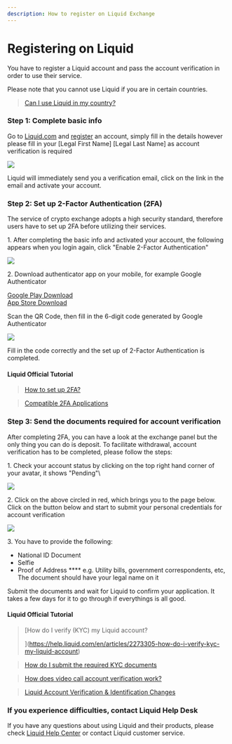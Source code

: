 ```yaml
---
description: How to register on Liquid Exchange
---
```


# Registering on Liquid

You have to register a Liquid account and pass the account verification in order to use their service.

Please note that you cannot use Liquid if you are in certain countries.

> [Can I use Liquid in my country?> ](https://help.liquid.com/en/articles/2272984-can-i-use-liquid-in-my-country)

### &#xD;Step 1: Complete basic info&#xD;

Go to [Liquid.com](https://www.liquid.com) and [register](https://www.liquid.com/sign-up/?affiliate=zlgAOAX564083) an account, simply fill in the details however please fill in your \[Legal First Name] \[Legal Last Name] as account verification is required

![](../../.gitbook/assets/liquid.png)

Liquid will immediately send you a verification email, click on the link in the email and activate your account.

### Step 2: Set up 2-Factor Authentication&#xD; (2FA)

The service of crypto exchange adopts a high security standard, therefore users have to set up 2FA before utilizing their services.

1\. After completing the basic info and activated your account, the following appears when you login again, click "Enable 2-Factor Authentication"

![](../../.gitbook/assets/liquid-security.png)

2\. Download authenticator app on your mobile, for example Google Authenticator

[Google Play Download](https://play.google.com/store/apps/details?id=com.google.android.apps.authenticator2\&hl=zh\_TW)\
[App Store Download](https://apps.apple.com/hk/app/google-authenticator/id388497605)

Scan the QR Code, then fill in the 6-digit code generated by Google Authenticator&#x20;

![](../../.gitbook/assets/liquid-2fa.png)

Fill in the code correctly and the set up of 2-Factor Authentication is completed.

#### Liquid Official Tutorial

> [How to set up 2FA?](https://help.liquid.com/en/articles/4883860-how-to-set-up-2fa)

> [Compatible 2FA Applications> ](https://help.liquid.com/en/articles/5200243-compatible-2fa-applications)

### Step 3: Send the documents required for account verification

After completing 2FA, you can have a look at the exchange panel but the only thing you can do is deposit. To facilitate withdrawal, account verification has to be completed, please follow the steps:

1\. Check your account status by clicking on the top right hand corner of your avatar, it shows "Pending"\


![](../../.gitbook/assets/liquid-account-pending.png)

2\. Click on the above circled in red, which brings you to the page below. Click on the button below and start to submit your personal credentials for account verification

![](../../.gitbook/assets/liquid-account-status.png)

3\. You have to provide the following:

* National ID Document
* Selfie
* Proof of Address **** e.g. Utility bills, government correspondents, etc, The document should have your legal name on it

Submit the documents and wait for Liquid to confirm your application. It takes a few days for it to go through if everythings is all good.

#### Liquid Official Tutorial

> [How do I verify (KYC) my Liquid account?>> ](https://help.liquid.com/en/articles/2273305-how-do-i-verify-kyc-my-liquid-account)

> [How do I submit the required KYC documents](https://help.liquid.com/en/articles/4250426-how-do-i-submit-the-required-kyc-documents)

> [How does video call account verification work?> ](https://help.liquid.com/en/articles/3104816-how-does-video-call-account-verification-work)[> ](https://help.liquid.com/en/articles/4250426-how-do-i-submit-the-required-kyc-documents)

> [Liquid Account Verification & Identification Changes> ](https://help.liquid.com/en/articles/4246962-liquid-account-verification-identification-changes)

### **If you experience difficulties, contact Liquid Help Desk**

If you have any questions about using Liquid and their products,  please check [Liquid Help Center](https://help.liquid.com/en/) or contact Liquid customer service.
